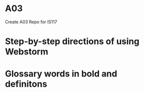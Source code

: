 # A03
Create A03 Repo for IS117 
# Step-by-step directions of using Webstorm
# Glossary words in bold and definitons 
